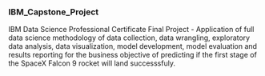 ### IBM_Capstone_Project
IBM Data Science Professional Certificate Final Project - Application of full data science methodology of data collection, data wrangling, exploratory data analysis, data visualization, model development, model evaluation and results reporting for the business objective of predicting if the first stage of the SpaceX Falcon 9 rocket will land successsfuly.
